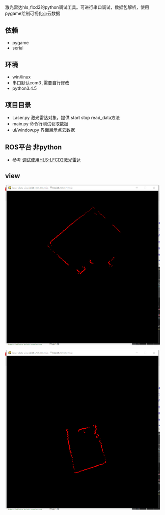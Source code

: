 激光雷达hls_flcd2的python调试工具。可进行串口调试，数据包解析，使用pygame绘制可视化点云数据

## 依赖
- pygame
- serial

## 环境
- win/linux
- 串口默认com3 ,需要自行修改
- python3.4.5

## 项目目录
- Laser.py 激光雷达对象，提供 start stop read_data方法
- main.py  命令行测试获取数据
- ui/window.py  界面展示点云数据

## ROS平台 非python

- 参考 <a href="http://javabin.cn/2018/hls_flcd2.html">调试使用HLS-LFCD2激光雷达</a>

## view

![](images/1.png)


![](images/2.png)
